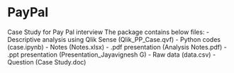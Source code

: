 # PayPal
Case Study for Pay Pal interview
The package contains below files:
    - Descriptive analysis using Qlik Sense (Qlik_PP_Case.qvf)
    - Python codes (case.ipynb)
    - Notes (Notes.xlsx)
    - .pdf presentation (Analysis Notes.pdf)
    - .ppt presentation (Presentation_Jayavignesh G)
    - Raw data (data.csv)
    - Question (Case Study.doc)
